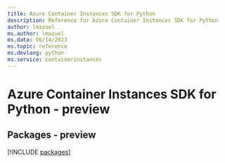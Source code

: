 ```yaml
---
title: Azure Container Instances SDK for Python
description: Reference for Azure Container Instances SDK for Python
author: lmazuel
ms.author: lmazuel
ms.data: 06/14/2023
ms.topic: reference
ms.devlang: python
ms.service: containerinstances
---
```

# Azure Container Instances SDK for Python - preview
## Packages - preview
[!INCLUDE [packages](container-instances-index.md)]